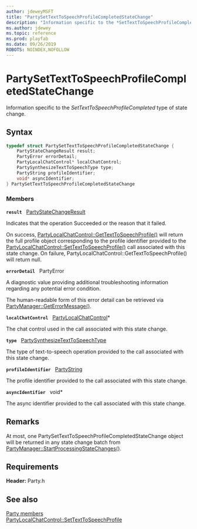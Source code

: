 ```yaml
---
author: jdeweyMSFT
title: "PartySetTextToSpeechProfileCompletedStateChange"
description: "Information specific to the *SetTextToSpeechProfileCompleted* type of state change."
ms.author: jdewey
ms.topic: reference
ms.prod: playfab
ms.date: 09/26/2019
ROBOTS: NOINDEX,NOFOLLOW
---
```


# PartySetTextToSpeechProfileCompletedStateChange  

Information specific to the *SetTextToSpeechProfileCompleted* type of state change.  

## Syntax  
  
```cpp
typedef struct PartySetTextToSpeechProfileCompletedStateChange {  
    PartyStateChangeResult result;  
    PartyError errorDetail;  
    PartyLocalChatControl* localChatControl;  
    PartySynthesizeTextToSpeechType type;  
    PartyString profileIdentifier;  
    void* asyncIdentifier;  
} PartySetTextToSpeechProfileCompletedStateChange  
```
  
### Members  
  
**`result`** &nbsp; [PartyStateChangeResult](../enums/partystatechangeresult.md)  
  
Indicates that the operation Succeeded or the reason that it failed.
  
On success, [PartyLocalChatControl::GetTextToSpeechProfile()](../classes/PartyLocalChatControl/methods/partylocalchatcontrol_gettexttospeechprofile.md) will return the full profile object corresponding to the profile identifier provided to the [PartyLocalChatControl::SetTextToSpeechProfile()](../classes/PartyLocalChatControl/methods/partylocalchatcontrol_settexttospeechprofile.md) call associated with this state change. On failure, PartyLocalChatControl::GetTextToSpeechProfile() will return null.
  
**`errorDetail`** &nbsp; PartyError  
  
A diagnostic value providing additional troubleshooting information regarding any potential error condition.
  
The human-readable form of this error detail can be retrieved via [PartyManager::GetErrorMessage()](../classes/PartyManager/methods/partymanager_geterrormessage.md).
  
**`localChatControl`** &nbsp; [PartyLocalChatControl](../classes/PartyLocalChatControl/partylocalchatcontrol.md)*  
  
The chat control used in the call associated with this state change.
  
**`type`** &nbsp; [PartySynthesizeTextToSpeechType](../enums/partysynthesizetexttospeechtype.md)  
  
The type of text-to-speech operation provided to the call associated with this state change.
  
**`profileIdentifier`** &nbsp; [PartyString](../typedefs.md)  
  
The profile identifier provided to the call associated with this state change.
  
**`asyncIdentifier`** &nbsp; void*  
  
The async identifier provided to the call associated with this state change.
  
## Remarks  
  
At most, one PartySetTextToSpeechProfileCompletedStateChange object will be returned in any state change batch from [PartyManager::StartProcessingStateChanges()](../classes/PartyManager/methods/partymanager_startprocessingstatechanges.md).
  
## Requirements  
  
**Header:** Party.h
  
## See also  
[Party members](../party_members.md)  
[PartyLocalChatControl::SetTextToSpeechProfile](../classes/PartyLocalChatControl/methods/partylocalchatcontrol_settexttospeechprofile.md)
  
  
